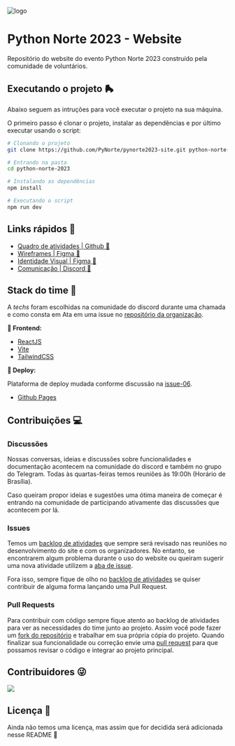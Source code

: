![logo](https://user-images.githubusercontent.com/71537090/232899441-728ba590-cb1d-4e42-9405-efcc89b25cb9.png)

# Python Norte 2023 - Website

Repositório do website do evento Python Norte 2023 construído pela comunidade de voluntários.

## Executando o projeto 🛼

Abaixo seguem as intruções para você executar o projeto na sua máquina.

O primeiro passo é clonar o projeto, instalar as dependências e por último executar usando o script:

```sh
# Clonando o projeto
git clone https://github.com/PyNorte/pynorte2023-site.git python-norte-2023

# Entrando na pasta
cd python-norte-2023

# Instalando as dependências
npm install

# Executando o script
npm run dev
```

## Links rápidos 🔗

- [Quadro de atividades | Github 🐙](https://github.com/orgs/PyNorte/projects/3)
- [Wireframes | Figma 🎨](https://www.figma.com/file/PPJFp5QmqQZ3l1ic7tBauK/Wireframes?node-id=0%3A1&t=74IYBYFch5PEtMVm-1)
- [Identidade Visual | Figma 🎨](https://www.figma.com/file/mBqLzPbN5zITsnTXX95HeX/Plano-Patrocinio?node-id=1%3A50&t=rAWAYr99I4BL77sK-1)
- [Comunicação | Discord 📲](https://discord.gg/K9uUF5uZDu)

## Stack do time 👥

A _techs_ foram escolhidas na comunidade do discord durante uma chamada e como consta em Ata em uma issue no [repositório da organização](https://github.com/PyNorte/pynorte2023-org/issues/32).

**🔮 Frontend:**

- [ReactJS](https://react.dev/)
- [Vite](https://vitejs.dev/)
- [TailwindCSS](https://tailwindcss.com/)

**🚀 Deploy:**

Plataforma de deploy mudada conforme discussão na [issue-06](https://github.com/PyNorte/pynorte2023-site/issues/6).

- [Github Pages](https://docs.github.com/en/pages)

## Contribuições 💻

### Discussões

Nossas conversas, ideias e discussões sobre funcionalidades e documentação acontecem na comunidade do discord e também no grupo do Telegram.
Todas às quartas-feiras temos reuniões às 19:00h (Horário de Brasília).

Caso queiram propor ideias e sugestões uma ótima maneira de começar é entrando na comunidade de participando ativamente das discussões que acontecem por lá.

### Issues

Temos um [backlog de atividades](https://github.com/orgs/PyNorte/projects/3) que sempre será revisado nas reuniões no desenvolvimento do site e com os organizadores. No entanto, se encontrarem algum problema durante o uso do website ou queiram sugerir uma nova atividade utilizem a [aba de issue](https://github.com/PyNorte/pynorte2023-site/issues).

Fora isso, sempre fique de olho no [backlog de atividades](https://github.com/orgs/PyNorte/projects/3) se quiser contribuir de alguma forma lançando uma Pull Request.

### Pull Requests

Para contribuir com código sempre fique atento ao backlog de atividades para ver as necessidades do time junto ao projeto. Assim você pode fazer um [fork do repositório](https://github.com/PyNorte/pynorte2023-site/fork) e trabalhar em sua própria cópia do projeto. Quando finalizar sua funcionalidade ou correção envie uma [pull request](https://github.com/PyNorte/pynorte2023-site/pulls) para que possamos revisar o código e integrar ao projeto principal.

## Contribuidores 😜

<a href="https://github.com/PyNorte/pynorte2023-site/graphs/contributors">
  <img src="https://contrib.rocks/image?repo=PyNorte/pynorte2023-site" />
</a>

## Licença 📃

Ainda não temos uma licença, mas assim que for decidida será adicionada nesse README 🫡
